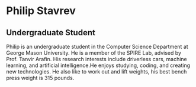 # Philip Stavrev

## Undergraduate Student

Philip is an undergraduate student in the Computer Science Department at George Mason University. He is a member of the SPIRE Lab, advised by Prof. Tanvir Arafin. His research interests include driverless cars, machine learning, and artificial intelligence.He enjoys studying, coding, and creating new technologies. He also like to work out and lift weights, his best bench press weight is 315 pounds.
